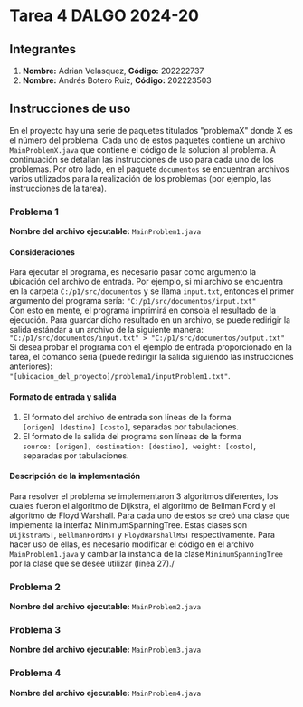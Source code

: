 # Tarea 4 DALGO 2024-20
## Integrantes
1) **Nombre:** Adrian Velasquez, **Código:** 202222737
2) **Nombre:** Andrés Botero Ruiz, **Código:** 202223503

## Instrucciones de uso
En el proyecto hay una serie de paquetes titulados "problemaX" donde X es el número del problema. Cada uno de estos
paquetes contiene un archivo `MainProblemX.java` que contiene el código de la solución al problema. A continuación se
detallan las instrucciones de uso para cada uno de los problemas. Por otro lado, en el paquete `documentos` se 
encuentran archivos varios utilizados para la realización de los problemas (por ejemplo, las instrucciones de la tarea). 

### Problema 1

**Nombre del archivo ejecutable:** `MainProblem1.java`

#### Consideraciones
Para ejecutar el programa, es necesario pasar como argumento la ubicación del archivo de entrada.
Por ejemplo, si mi archivo se encuentra en la carpeta `C:/p1/src/documentos` y se llama `input.txt`, entonces el 
primer argumento del programa sería: `"C:/p1/src/documentos/input.txt"`  
Con esto en mente, el programa imprimirá en consola el resultado de la ejecución. Para guardar
dicho resultado en un archivo, se puede redirigir la salida estándar a un archivo de la siguiente manera:  
`"C:/p1/src/documentos/input.txt" > "C:/p1/src/documentos/output.txt"`  
Si desea probar el programa con el ejemplo de entrada proporcionado en la tarea, el comando sería 
(puede redirigir la salida siguiendo las instrucciones anteriores):  
`"[ubicacion_del_proyecto]/problema1/inputProblem1.txt"`.  

#### Formato de entrada y salida
1) El formato del archivo de entrada son líneas de la forma  
`[origen] [destino] [costo]`, separadas por tabulaciones.  
2) El formato de la salida del programa son líneas de la forma  
`source: [origen], destination: [destino], weight: [costo]`, separadas por tabulaciones.

#### Descripción de la implementación
Para resolver el problema se implementaron 3 algoritmos diferentes, los cuales fueron
el algoritmo de Dijkstra, el algoritmo de Bellman Ford y el algoritmo de Floyd Warshall. Para cada uno de estos
se creó una clase que implementa la interfaz MinimumSpanningTree. Estas clases son `DijkstraMST`, 
`BellmanFordMST` y `FloydWarshallMST` respectivamente. Para hacer uso de ellas, es necesario modificar
el código en el archivo `MainProblem1.java` y cambiar la instancia de la clase `MinimumSpanningTree` por la clase
que se desee utilizar (línea 27)./

### Problema 2

**Nombre del archivo ejecutable:** `MainProblem2.java`

### Problema 3

**Nombre del archivo ejecutable:** `MainProblem3.java`

### Problema 4

**Nombre del archivo ejecutable:** `MainProblem4.java`